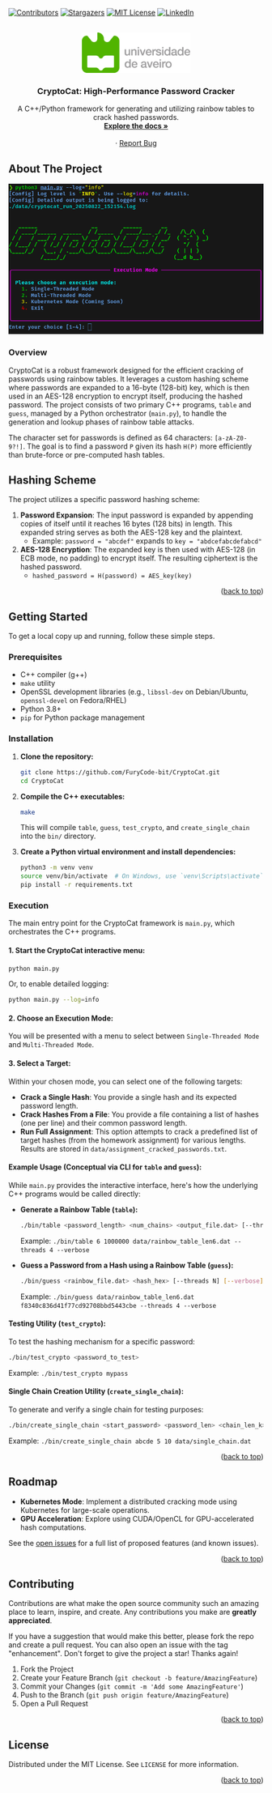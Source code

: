 <a name="readme-top"></a>

[![Contributors][contributors-shield]][contributors-url]
[![Stargazers][stars-shield]][stars-url]
[![MIT License][license-shield]][license-url]
[![LinkedIn][linkedin-shield]][linkedin-url]

<!-- PROJECT LOGO -->
<br />
<div align="center">
  <a href="https://github.com/FuryCode-bit/CryptoCat">
    <img src="readme/ua.png" alt="Logo" height="80">
  </a>

  <h3 align="center">CryptoCat: High-Performance Password Cracker</h3>

  <p align="center"> A C++/Python framework for generating and utilizing rainbow tables to crack hashed passwords.
    <br />
    <a href="https://github.com/FuryCode-bit/CryptoCat"><strong>Explore the docs »</strong></a>
    <br />
    <br />
    ·
    <a href="https://github.com/FuryCode-bit/CryptoCat/issues">Report Bug</a>
  </p>
</div>

<!-- ABOUT THE PROJECT -->
## About The Project

![Product Name Screen Shot][project-screenshot]

### Overview

CryptoCat is a robust framework designed for the efficient cracking of passwords using rainbow tables. It leverages a custom hashing scheme where passwords are expanded to a 16-byte (128-bit) key, which is then used in an AES-128 encryption to encrypt itself, producing the hashed password. The project consists of two primary C++ programs, `table` and `guess`, managed by a Python orchestrator (`main.py`), to handle the generation and lookup phases of rainbow table attacks.

The character set for passwords is defined as 64 characters: `[a-zA-Z0-9?!]`. The goal is to find a password `P` given its hash `H(P)` more efficiently than brute-force or pre-computed hash tables.

## Hashing Scheme

The project utilizes a specific password hashing scheme:
1.  **Password Expansion**: The input password is expanded by appending copies of itself until it reaches 16 bytes (128 bits) in length. This expanded string serves as both the AES-128 key and the plaintext.
    *   Example: `password = "abcdef"` expands to `key = "abdcefabcdefabcd"`
2.  **AES-128 Encryption**: The expanded key is then used with AES-128 (in ECB mode, no padding) to encrypt itself. The resulting ciphertext is the hashed password.
    *   `hashed_password = H(password) = AES_key(key)`

<p align="right">(<a href="#readme-top">back to top</a>)</p>

<!-- GETTING STARTED -->
## Getting Started

To get a local copy up and running, follow these simple steps.

### Prerequisites

*   C++ compiler (g++)
*   `make` utility
*   OpenSSL development libraries (e.g., `libssl-dev` on Debian/Ubuntu, `openssl-devel` on Fedora/RHEL)
*   Python 3.8+
*   `pip` for Python package management

### Installation

1.  **Clone the repository:**
    ```bash
    git clone https://github.com/FuryCode-bit/CryptoCat.git
    cd CryptoCat
    ```

2.  **Compile the C++ executables:**
    ```bash
    make
    ```
    This will compile `table`, `guess`, `test_crypto`, and `create_single_chain` into the `bin/` directory.

3.  **Create a Python virtual environment and install dependencies:**
    ```bash
    python3 -m venv venv
    source venv/bin/activate  # On Windows, use `venv\Scripts\activate`
    pip install -r requirements.txt
    ```

### Execution

The main entry point for the CryptoCat framework is `main.py`, which orchestrates the C++ programs.

#### 1. Start the CryptoCat interactive menu:

```bash
python main.py
```
Or, to enable detailed logging:
```bash
python main.py --log=info
```

#### 2. Choose an Execution Mode:

You will be presented with a menu to select between `Single-Threaded Mode` and `Multi-Threaded Mode`.

#### 3. Select a Target:

Within your chosen mode, you can select one of the following targets:

*   **Crack a Single Hash**: You provide a single hash and its expected password length.
*   **Crack Hashes From a File**: You provide a file containing a list of hashes (one per line) and their common password length.
*   **Run Full Assignment**: This option attempts to crack a predefined list of target hashes (from the homework assignment) for various lengths. Results are stored in `data/assignment_cracked_passwords.txt`.

#### Example Usage (Conceptual via CLI for `table` and `guess`):

While `main.py` provides the interactive interface, here's how the underlying C++ programs would be called directly:

*   **Generate a Rainbow Table (`table`):**
    ```bash
    ./bin/table <password_length> <num_chains> <output_file.dat> [--threads N] [--verbose]
    ```
    Example: `./bin/table 6 1000000 data/rainbow_table_len6.dat --threads 4 --verbose`

*   **Guess a Password from a Hash using a Rainbow Table (`guess`):**
    ```bash
    ./bin/guess <rainbow_file.dat> <hash_hex> [--threads N] [--verbose]
    ```
    Example: `./bin/guess data/rainbow_table_len6.dat f8340c836d41f77cd92708bbd5443cbe --threads 4 --verbose`

#### Testing Utility (`test_crypto`):

To test the hashing mechanism for a specific password:
```bash
./bin/test_crypto <password_to_test>
```
Example: `./bin/test_crypto mypass`

#### Single Chain Creation Utility (`create_single_chain`):

To generate and verify a single chain for testing purposes:
```bash
./bin/create_single_chain <start_password> <password_len> <chain_len_k> <outfile>
```
Example: `./bin/create_single_chain abcde 5 10 data/single_chain.dat`

<p align="right">(<a href="#readme-top">back to top</a>)</p>

<!-- ROADMAP -->
## Roadmap

*   **Kubernetes Mode**: Implement a distributed cracking mode using Kubernetes for large-scale operations.
*   **GPU Acceleration**: Explore using CUDA/OpenCL for GPU-accelerated hash computations.

See the [open issues](https://github.com/FuryCode-bit/CryptoCat/issues) for a full list of proposed features (and known issues).

<p align="right">(<a href="#readme-top">back to top</a>)</p>

<!-- CONTRIBUTING -->
## Contributing

Contributions are what make the open source community such an amazing place to learn, inspire, and create. Any contributions you make are **greatly appreciated**.

If you have a suggestion that would make this better, please fork the repo and create a pull request. You can also open an issue with the tag "enhancement".
Don't forget to give the project a star! Thanks again!

1. Fork the Project
2. Create your Feature Branch (`git checkout -b feature/AmazingFeature`)
3. Commit your Changes (`git commit -m 'Add some AmazingFeature'`)
4. Push to the Branch (`git push origin feature/AmazingFeature`)
5. Open a Pull Request

<p align="right">(<a href="#readme-top">back to top</a>)</p>

<!-- LICENSE -->
## License

Distributed under the MIT License. See `LICENSE` for more information.

<p align="right">(<a href="#readme-top">back to top</a>)</p>

<!-- MARKDOWN LINKS & IMAGES -->
<!-- https://www.markdownguide.org/basic-syntax/#reference-style-links -->
[contributors-shield]: https://img.shields.io/github/contributors/FuryCode-bit/CryptoCat.svg?style=for-the-badge
[contributors-url]: https://github.com/FuryCode-bit/CryptoCat/graphs/contributors
[stars-shield]: https://img.shields.io/github/stars/FuryCode-bit/CryptoCat.svg?style=for-the-badge
[stars-url]: https://github.com/FuryCode-bit/CryptoCat/stargazers
[license-shield]: https://img.shields.io/github/license/FuryCode-bit/CryptoCat.svg?style=for-the-badge
[license-url]: https://github.com/FuryCode-bit/CryptoCat/blob/main/LICENSE
[linkedin-shield]: https://img.shields.io/badge/-LinkedIn-black.svg?style=for-the-badge&logo=linkedin&colorB=555
[linkedin-url]: https://linkedin.com/in/bernardeswebdev
[project-screenshot]: readme/cryptocat_screenshot.png
